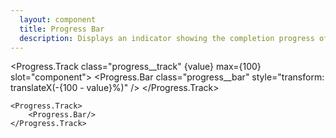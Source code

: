 ```yaml
---
  layout: component
  title: Progress Bar
  description: Displays an indicator showing the completion progress of a task.
---
```


<script>
    import {onMount} from 'svelte';

    import Progress from '$lib/components/Progress';

    let value = 0;

    onMount(() => {
        setTimeout(() => value = 60, 250);
    });
</script>

<style global>
.progress__track {
    position: relative;
    overflow: hidden;
    background: #434c5e;
    width: 300px;
    height: 25px;
    transform: translateZ(0);
}

.progress__bar {
    background-color: #8fbcbb;
    opacity: 1;
    width: 100%;
    height: 100%;
    transition: transform 660ms cubic-bezier(0.65, 0, 0.35, 1);
}
</style>

<!--code start-->
<Progress.Track class="progress__track" {value} max={100} slot="component">
    <Progress.Bar class="progress__bar" style="transform: translateX(-{100 - value}%)" />
</Progress.Track>
<!--code end-->

```svelte
<Progress.Track>
    <Progress.Bar/>
</Progress.Track>
```